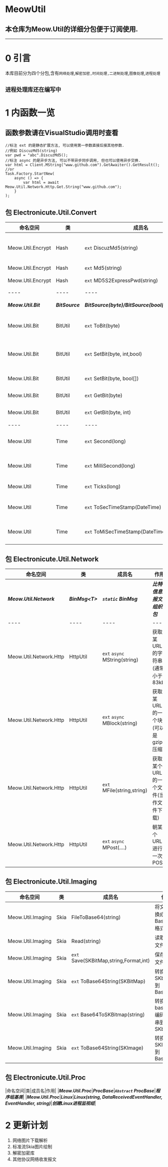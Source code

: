 # MeowUtil
## 本仓库为Meow.Util的详细分包便于订阅使用.
-----

# 0 引言
本库目前分为四个分包,含有`网络处理`,`解密加密,时间处理,二进制处理`,`图像处理`,`进程处理`

## `进程处理库还在编写中`

# 1 内函数一览
## 函数参数请在VisualStudio调用时查看

```CSharp
//标注 ext 的是静态扩展方法, 可以使用第一参数直接后接其他参数. 
//例如 DiscuzMd5(string)
var pwd = "abc".DiscuzMd5();
//标注 async 的是异步方法, 可以不带异步同步调用, 但也可以使用异步交换. 
var html = Client.MString("www.github.com").GetAwaiter().GetResult();
//or
Task.Factory.StartNew(
	async () => { 
		var html = await Meow.Util.Network.Http.Get.String("www.github.com"); 
	}
);
```
## 包 Electronicute.Util.Convert
|命名空间|类|成员名|作用|
|----|----|----|----|
|Meow.Util.Encrypt|Hash|`ext` DiscuzMd5(string)|用于特殊加密Discuz的MD5|
|Meow.Util.Encrypt|Hash|`ext` Md5(string)|加密Md5|
|Meow.Util.Encrypt|Hash|`ext` MD5S2ExpressPwd(string)|Md5Salt2加密方案|
|----|----|----|----|
|***Meow.Util.Bit***|***BitSource***|***BitSource(byte)/BitSource(bool[])/BitSource()***|***比特类帮助结构体***|
|Meow.Util.Bit|BitUtil|`ext` ToBit(byte)|转换成二进制帮助类|
|Meow.Util.Bit|BitUtil|`ext` SetBit(byte, int,bool)|设置Byte的某一位到某个状态|
|Meow.Util.Bit|BitUtil|`ext` SetBit(byte, bool[])|设置Byte的所有位|
|Meow.Util.Bit|BitUtil|`ext` GetBit(byte)|获取Byte的所有位|
|Meow.Util.Bit|BitUtil|`ext` GetBit(byte, int)|获取Byte的某一位|
|----|----|----|----|
|Meow.Util|Time|`ext` Second(long)|秒制时间戳转换时间类|
|Meow.Util|Time|`ext` MilliSecond(long)|毫秒制时间戳转换时间类|
|Meow.Util|Time|`ext` Ticks(long)|Ticks转换时间类|
|Meow.Util|Time|`ext` ToSecTimeStamp(DateTime)|时间类转换成秒制时间戳|
|Meow.Util|Time|`ext` ToMiSecTimeStamp(DateTime)|时间类转换成毫秒制时间戳|

## 包 Electronicute.Util.Network
|命名空间|类|成员名|作用|
|----|----|----|----|
|***Meow.Util.Network***|***BinMsg\<T\>***|***`static` BinMsg***|***比特信息报文组织包***|
|----|----|----|----|
|Meow.Util.Network.Http|HttpUtil|`ext` `async` MString(string)| 获取某URL的字符串(通常小于83kb)|
|Meow.Util.Network.Http|HttpUtil|`ext` `async` MBlock(string)| 获取某URL的一个块(可以是gzip压缩)|
|Meow.Util.Network.Http|HttpUtil|`ext` MFile(string,string)| 获取某个URL的一个文件(当作文件下载)|
|Meow.Util.Network.Http|HttpUtil|`ext` `async` MPost(....)| 朝某个URL进行一次POST|

## 包 Electronicute.Util.Imaging
|命名空间|类|成员名|作用|
|----|----|----|----|
|Meow.Util.Imaging|Skia|FileToBase64(string)| 将文件转换成Base64格式|
|Meow.Util.Imaging|Skia|Read(string)| 读取一个文件|
|Meow.Util.Imaging|Skia|`ext` Save(SKBitMap,string,Format,int)| 保存一个文件|
|Meow.Util.Imaging|Skia|`ext` ToBase64String(SKBitMap)| 转换一个SKbitmap到Base64|
|Meow.Util.Imaging|Skia|`ext` Base64ToSKBitmap(string)| 转换一个base64编码字符串到SKbitmap|
|Meow.Util.Imaging|Skia|`ext` ToBase64String(SKImage)| 转换一个SKImage到Base64|

## 包 Electronicute.Util.Proc
|命名空间|类|成员名|作用|
|***Meow.Util.Proc***|***ProcBase***|***`Abstract` ProcBase***|***程序组基类***|
|***Meow.Util.Proc***|***Linux***|***Linux(string, DataReceivedEventHandler, EventHandler, string)***|***创建Linux进程监视组***|

# 2 更新计划
1. 网络图片下载解析  
1. 标准流Skia图片绘制  
1. 解密加密库  
1. 其他协议网络收发报文  
